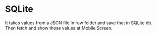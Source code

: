 # SQLite
It takes values from a JSON file in raw folder and save that in SQLite db. Then fetch and show those values at Mobile Screen.

